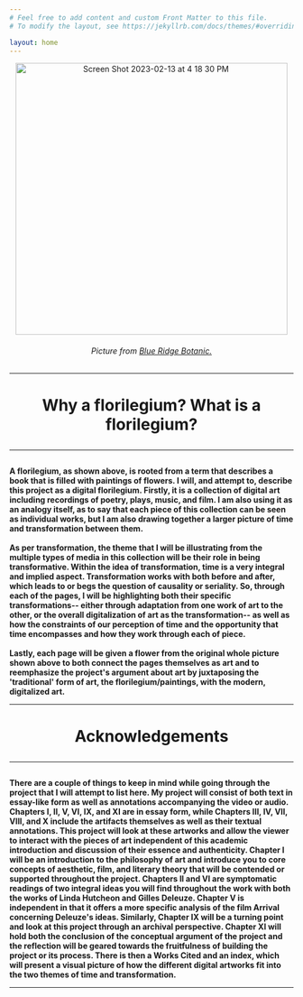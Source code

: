 ```yaml
---
# Feel free to add content and custom Front Matter to this file.
# To modify the layout, see https://jekyllrb.com/docs/themes/#overriding-theme-defaults

layout: home
---
```

<p style="text-align:center;"><img width="482" alt="Screen Shot 2023-02-13 at 4 18 30 PM" src="https://user-images.githubusercontent.com/122332459/218587333-3ecd3bbb-55e6-434a-aa1b-fc0af2db4f40.png"></p>
<h6><center>Picture from <a href="https://www.blueridgebotanic.com/blog/florilegium">Blue Ridge Botanic.</a></center>
<br>
<hr>
<h1><center>Why a florilegium? What is a florilegium?</center> 
<hr>
<h4>A florilegium, as shown above, is rooted from a term that describes a book that is filled with paintings of flowers. I will, and attempt to, describe this project as a digital florilegium. Firstly, it is a collection of digital art including recordings of poetry, plays, music, and film. I am also using it as an analogy itself, as to say that each piece of this collection can be seen as individual works, but I am also drawing together a larger picture of time and transformation between them.
<br>
<br>
As per transformation, the theme that I will be illustrating from the multiple types of media in this collection will be their role in being transformative. Within the idea of transformation, time is a very integral and implied aspect. Transformation works with both before and after, which leads to or begs the question of causality or seriality. So, through each of the pages, I will be highlighting both their specific transformations-- either through adaptation from one work of art to the other, or the overall digitalization of art as the transformation-- as well as how the constraints of our perception of time and the opportunity that time encompasses and how they work through each of piece.
<br>
<br>
Lastly, each page will be given a flower from the original whole picture shown above to both connect the pages themselves as art and to reemphasize the project's argument about art by juxtaposing the 'traditional' form of art, the florilegium/paintings, with the modern, digitalized art.
<br>
<hr>
  <h1><center>Acknowledgements</center>
<hr>
<h4>There are a couple of things to keep in mind while going through the project that I will attempt to list here. My project will consist of both text in essay-like form as well as annotations accompanying the video or audio. Chapters I, II, V, VI, IX, and XI are in essay form, while Chapters III, IV, VII, VIII, and X include the artifacts themselves as well as their textual annotations. This project will look at these artworks and allow the viewer to interact with the pieces of art independent of this academic introduction and discussion of their essence and authenticity. Chapter I will be an introduction to the philosophy of art and introduce you to core concepts of aesthetic, film, and literary theory that will be contended or supported throughout the project. Chapters II and VI are symptomatic readings of two integral ideas you will find throughout the work with both the works of Linda Hutcheon and Gilles Deleuze. Chapter V is independent in that it offers a more specific analysis of the film Arrival concerning Deleuze's ideas. Similarly, Chapter IX will be a turning point and look at this project through an archival perspective. Chapter XI will hold both the conclusion of the conceptual argument of the project and the reflection will be geared towards the fruitfulness of building the project or its process. There is then a Works Cited and an index, which will present a visual picture of how the different digital artworks fit into the two themes of time and transformation.  
<hr>
